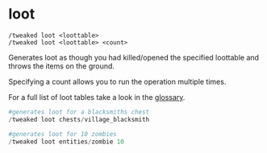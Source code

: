 # loot

`/tweaked loot <loottable>`  
`/tweaked loot <loottable> <count>`

Generates loot as though you had killed/opened the specified loottable and throws the items on the ground.

Specifying a count allows you to run the operation multiple times.

For a full list of loot tables take a look in the [glossary](/glossary/loottables/).

```python
#generates loot for a blacksmiths chest
/tweaked loot chests/village_blacksmith

#generates loot for 10 zombies
/tweaked loot entities/zombie 10
```